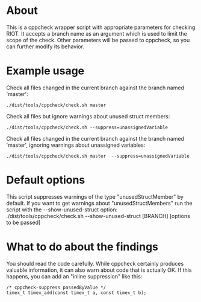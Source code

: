 # About

This is a cppcheck wrapper script with appropriate parameters for
checking RIOT.
It accepts a branch name as an argument which is used to limit the
scope of the check. Other parameters will be passed to cppcheck, so
you can further modify its behavior.

# Example usage

Check all files changed in the current branch against the branch named
'master':

    ./dist/tools/cppcheck/check.sh master

Check all files but ignore warnings about unused struct members:

    ./dist/tools/cppcheck/check.sh --suppress=unassignedVariable

Check all files changed in the current branch against the branch named
'master', ignoring warnings about unassigned variables:

    ./dist/tools/cppcheck/check.sh master  --suppress=unassignedVariable

# Default options

This script suppresses warnings of the type "unusedStructMember" by default. If
you want to get warnings about "unusedStructMembers" run the script with the
--show-unused-struct option:
    ./dist/tools/cppcheck/check.sh  --show-unused-struct [BRANCH] [options to be passed]

# What to do about the findings

You should read the code carefully. While cppcheck certainly produces
valuable information, it can also warn about code that is actually OK.
If this happens, you can add an "inline suppression" like this:

    /* cppcheck-suppress passedByValue */
    timex_t timex_add(const timex_t a, const timex_t b);

